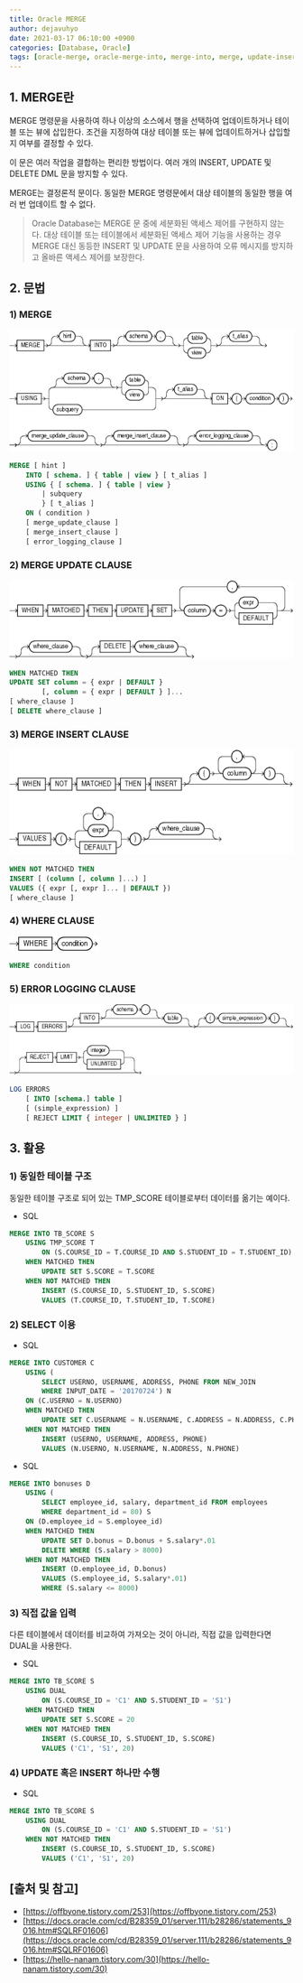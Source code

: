 ```yaml
---
title: Oracle MERGE
author: dejavuhyo
date: 2021-03-17 06:10:00 +0900
categories: [Database, Oracle]
tags: [oracle-merge, oracle-merge-into, merge-into, merge, update-insert, 오라클-merge, 오라클-merge-into]
---
```


## 1. MERGE란
MERGE 명령문을 사용하여 하나 이상의 소스에서 행을 선택하여 업데이트하거나 테이블 또는 뷰에 삽입한다. 조건을 지정하여 대상 테이블 또는 뷰에 업데이트하거나 삽입할지 여부를 결정할 수 있다.

이 문은 여러 작업을 결합하는 편리한 방법이다. 여러 개의 INSERT, UPDATE 및 DELETE DML 문을 방지할 수 있다.

MERGE는 결정론적 문이다. 동일한 MERGE 명령문에서 대상 테이블의 동일한 행을 여러 번 업데이트 할 수 없다.

> Oracle Database는 MERGE 문 중에 세분화된 액세스 제어를 구현하지 않는다. 대상 테이블 또는 테이블에서 세분화된 액세스 제어 기능을 사용하는 경우 MERGE 대신 동등한 INSERT 및 UPDATE 문을 사용하여 오류 메시지를 방지하고 올바른 액세스 제어를 보장한다.

## 2. 문법

### 1) MERGE

![merge](/assets/img/2021-03-17-oracle-merge-into/merge.gif)

```sql
MERGE [ hint ]
    INTO [ schema. ] { table | view } [ t_alias ]
    USING { [ schema. ] { table | view }
        | subquery 
        } [ t_alias ]
    ON ( condition )
    [ merge_update_clause ]
    [ merge_insert_clause ]
    [ error_logging_clause ]
```

### 2) MERGE UPDATE CLAUSE

![merge-update-clause](/assets/img/2021-03-17-oracle-merge-into/merge-update-clause.gif)

```sql
WHEN MATCHED THEN
UPDATE SET column = { expr | DEFAULT }
        [, column = { expr | DEFAULT } ]...
[ where_clause ]
[ DELETE where_clause ]
```

### 3) MERGE INSERT CLAUSE

![merge-insert-clause](/assets/img/2021-03-17-oracle-merge-into/merge-insert-clause.gif)

```sql
WHEN NOT MATCHED THEN
INSERT [ (column [, column ]...) ]
VALUES ({ expr [, expr ]... | DEFAULT })
[ where_clause ]
```

### 4) WHERE CLAUSE

![where-clause](/assets/img/2021-03-17-oracle-merge-into/where-clause.gif)

```sql
WHERE condition
```

### 5) ERROR LOGGING CLAUSE

![error-logging-clause](/assets/img/2021-03-17-oracle-merge-into/error-logging-clause.gif)

```sql
LOG ERRORS 
    [ INTO [schema.] table ]
    [ (simple_expression) ]
    [ REJECT LIMIT { integer | UNLIMITED } ]
```

## 3. 활용

### 1) 동일한 테이블 구조
동일한 테이블 구조로 되어 있는 TMP_SCORE 테이블로부터 데이터를 옮기는 예이다.

* SQL

```sql
MERGE INTO TB_SCORE S
    USING TMP_SCORE T
        ON (S.COURSE_ID = T.COURSE_ID AND S.STUDENT_ID = T.STUDENT_ID)
    WHEN MATCHED THEN
        UPDATE SET S.SCORE = T.SCORE
    WHEN NOT MATCHED THEN
        INSERT (S.COURSE_ID, S.STUDENT_ID, S.SCORE) 
        VALUES (T.COURSE_ID, T.STUDENT_ID, T.SCORE)
```

### 2) SELECT 이용

* SQL

```sql
MERGE INTO CUSTOMER C
    USING (
        SELECT USERNO, USERNAME, ADDRESS, PHONE FROM NEW_JOIN
        WHERE INPUT_DATE = '20170724') N
    ON (C.USERNO = N.USERNO)
    WHEN MATCHED THEN
        UPDATE SET C.USERNAME = N.USERNAME, C.ADDRESS = N.ADDRESS, C.PHONE = N.PHONE
    WHEN NOT MATCHED THEN
        INSERT (USERNO, USERNAME, ADDRESS, PHONE)
        VALUES (N.USERNO, N.USERNAME, N.ADDRESS, N.PHONE)
 ```

* SQL

```sql
MERGE INTO bonuses D
    USING (
        SELECT employee_id, salary, department_id FROM employees
        WHERE department_id = 80) S
    ON (D.employee_id = S.employee_id)
    WHEN MATCHED THEN
        UPDATE SET D.bonus = D.bonus + S.salary*.01
        DELETE WHERE (S.salary > 8000)
    WHEN NOT MATCHED THEN
        INSERT (D.employee_id, D.bonus)
        VALUES (S.employee_id, S.salary*.01)
        WHERE (S.salary <= 8000)
```

### 3) 직접 값을 입력
다른 테이블에서 데이터를 비교하여 가져오는 것이 아니라, 직접 값을 입력한다면 DUAL을 사용한다.

* SQL

```sql
MERGE INTO TB_SCORE S
    USING DUAL
        ON (S.COURSE_ID = 'C1' AND S.STUDENT_ID = 'S1')
    WHEN MATCHED THEN
        UPDATE SET S.SCORE = 20
    WHEN NOT MATCHED THEN
        INSERT (S.COURSE_ID, S.STUDENT_ID, S.SCORE)
        VALUES ('C1', 'S1', 20)
```

### 4) UPDATE 혹은 INSERT 하나만 수행

* SQL

```sql
MERGE INTO TB_SCORE S
    USING DUAL
        ON (S.COURSE_ID = 'C1' AND S.STUDENT_ID = 'S1')
    WHEN NOT MATCHED THEN
        INSERT (S.COURSE_ID, S.STUDENT_ID, S.SCORE)
        VALUES ('C1', 'S1', 20)
```

## [출처 및 참고]
* [https://offbyone.tistory.com/253](https://offbyone.tistory.com/253)
* [https://docs.oracle.com/cd/B28359_01/server.111/b28286/statements_9016.htm#SQLRF01606](https://docs.oracle.com/cd/B28359_01/server.111/b28286/statements_9016.htm#SQLRF01606)
* [https://hello-nanam.tistory.com/30](https://hello-nanam.tistory.com/30)
